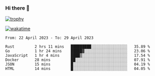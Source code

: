 ### Hi there 👋

[![trophy](https://github-profile-trophy.vercel.app/?username=cxnky&theme=dracula)](https://github.com/ryo-ma/github-profile-trophy)

[![wakatime](https://wakatime.com/badge/user/1c39c599-5497-41b9-a5be-2c4676e7fd23.svg)](https://wakatime.com/@1c39c599-5497-41b9-a5be-2c4676e7fd23)
<!--START_SECTION:waka-->

```text
From: 22 April 2023 - To: 29 April 2023

Rust         2 hrs 11 mins   █████████░░░░░░░░░░░░░░░░   35.89 %
Go           1 hr 24 mins    █████▓░░░░░░░░░░░░░░░░░░░   23.06 %
JavaScript   1 hr 4 mins     ████▒░░░░░░░░░░░░░░░░░░░░   17.54 %
Docker       28 mins         ██░░░░░░░░░░░░░░░░░░░░░░░   07.91 %
JSON         15 mins         █░░░░░░░░░░░░░░░░░░░░░░░░   04.19 %
HTML         14 mins         █░░░░░░░░░░░░░░░░░░░░░░░░   04.05 %
```

<!--END_SECTION:waka-->
